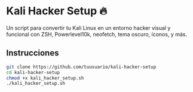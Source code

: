 # Kali Hacker Setup 🔥

Un script para convertir tu Kali Linux en un entorno hacker visual y funcional con ZSH, Powerlevel10k, neofetch, tema oscuro, íconos, y más.

## Instrucciones

```bash
git clone https://github.com/tuusuario/kali-hacker-setup
cd kali-hacker-setup
chmod +x kali_hacker_setup.sh
./kali_hacker_setup.sh
